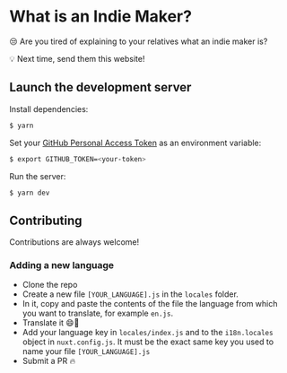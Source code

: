 # What is an Indie Maker?

😒 Are you tired of explaining to your relatives what an indie maker is?

💡 Next time, send them this website!

## Launch the development server

Install dependencies:
```bash
$ yarn
```

Set your [GitHub Personal Access Token](https://github.com/settings/tokens) as an environment variable:
```bash
$ export GITHUB_TOKEN=<your-token>
```

Run the server:
```bash
$ yarn dev
```


## Contributing

Contributions are always welcome!

### Adding a new language
- Clone the repo
- Create a new file `[YOUR_LANGUAGE].js` in the `locales` folder.
- In it, copy and paste the contents of the file the language from which you want to translate, for example `en.js`.
- Translate it 😄🙏
- Add your language key in `locales/index.js` and to the `i18n.locales` object in `nuxt.config.js`. It must be the exact same key you used to name your file `[YOUR_LANGUAGE].js`
- Submit a PR 🔥
